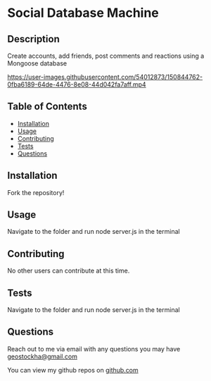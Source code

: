 # Social Database Machine
  
  ## Description

  Create accounts, add friends, post comments and reactions using a Mongoose database
  
  

https://user-images.githubusercontent.com/54012873/150844762-0fba6189-64de-4476-8e08-44d042fa7aff.mp4


  
  ## Table of Contents

  * [Installation](#installation)
  * [Usage](#usage)
  * [Contributing](#contributing)
  * [Tests](#tests)
  * [Questions](#questions)
  
  ## Installation

  Fork the repository!

  ## Usage

  Navigate to the folder and run node server.js in the terminal

  ## Contributing

  No other users can contribute at this time.

  ## Tests

  Navigate to the folder and run node server.js in the terminal

  ## Questions

  Reach out to me via email with any questions you may have geostockha@gmail.com
  
  You can view my github repos on [github.com](https://github.com/gstockha?tab=repositories)
